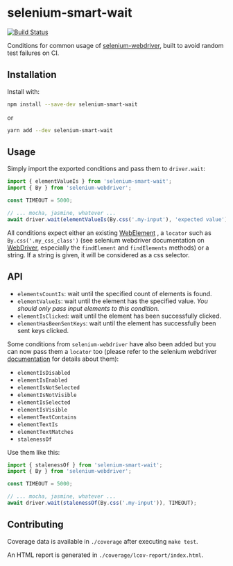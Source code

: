 # selenium-smart-wait

[![Build Status](https://travis-ci.org/marmelab/selenium-smart-wait.svg?branch=master)](https://travis-ci.org/marmelab/selenium-smart-wait)

Conditions for common usage of [selenium-webdriver](http://seleniumhq.github.io/selenium/docs/api/javascript/index.html),
built to avoid random test failures on CI.

## Installation

Install with:

```sh
npm install --save-dev selenium-smart-wait
```

or

```sh
yarn add --dev selenium-smart-wait
```

## Usage

Simply import the exported conditions and pass them to `driver.wait`:

```js
import { elementValueIs } from 'selenium-smart-wait';
import { By } from 'selenium-webdriver';

const TIMEOUT = 5000;

// ... mocha, jasmine, whatever ...
await driver.wait(elementValueIs(By.css('.my-input'), 'expected value'), TIMEOUT);

```

All conditions expect either an existing [WebElement](http://seleniumhq.github.io/selenium/docs/api/javascript/module/selenium-webdriver/index_exports_WebElement.html)
, a `locator` such as `By.css('.my_css_class')` (see selenium webdriver documentation on [WebDriver](http://seleniumhq.github.io/selenium/docs/api/javascript/module/selenium-webdriver/index_exports_WebDriver.html),
especially the `findElement` and `findElements` methods) or a string. If a string is given, it will be considered as a css selector.

## API

- `elementsCountIs`: wait until the specified count of elements is found.
- `elementValueIs`: wait until the element has the specified value. *You should only pass input elements to this condition.*
- `elementIsClicked`: wait until the element has been successfully clicked.
- `elementHasBeenSentKeys`: wait until the element has successfully been sent keys clicked.

Some conditions from `selenium-webdriver` have also been added but you can now pass them a `locator` too (please refer to the
selenium webdriver [documentation](http://seleniumhq.github.io/selenium/docs/api/javascript/module/selenium-webdriver/lib/until.html)
for details about them):

- `elementIsDisabled`
- `elementIsEnabled`
- `elementIsNotSelected`
- `elementIsNotVisible`
- `elementIsSelected`
- `elementIsVisible`
- `elementTextContains`
- `elementTextIs`
- `elementTextMatches`
- `stalenessOf`

Use them like this:

```js
import { stalenessOf } from 'selenium-smart-wait';
import { By } from 'selenium-webdriver';

const TIMEOUT = 5000;

// ... mocha, jasmine, whatever ...
await driver.wait(stalenessOf(By.css('.my-input')), TIMEOUT);
```

## Contributing

Coverage data is available in `./coverage` after executing `make test`.

An HTML report is generated in `./coverage/lcov-report/index.html`.
